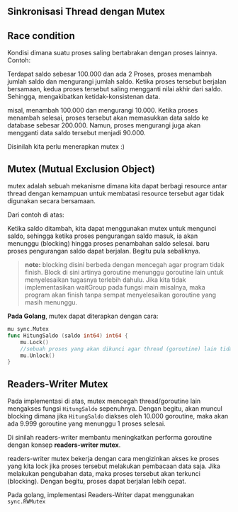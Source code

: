 ## Sinkronisasi Thread dengan Mutex

## Race condition
Kondisi dimana suatu proses saling bertabrakan dengan proses lainnya. Contoh:

Terdapat saldo sebesar 100.000 dan ada 2 Proses, proses menambah jumlah saldo dan mengurangi jumlah saldo. Ketika proses tersebut berjalan bersamaan, kedua proses tersebut saling mengganti nilai akhir dari saldo. Sehingga, mengakibatkan ketidak-konsistenan data.

misal, menambah 100.000 dan mengurangi 10.000. Ketika proses menambah selesai, proses tersebut akan memasukkan data saldo ke database sebesar 200.000. Namun, proses mengurangi juga akan mengganti data saldo tersebut menjadi 90.000.

Disinilah kita perlu menerapkan mutex :)

## Mutex (Mutual Exclusion Object)

mutex adalah sebuah mekanisme dimana kita dapat berbagi resource antar thread dengan kemampuan untuk membatasi resource tersebut agar tidak digunakan secara bersamaan.

Dari contoh di atas:

Ketika saldo ditambah, kita dapat menggunakan mutex untuk mengunci saldo, sehingga ketika proses pengurangan saldo masuk, ia akan menunggu (blocking) hingga proses penambahan saldo selesai. baru proses pengurangan saldo dapat berjalan. Begitu pula sebaliknya.


> **note:**
> blocking disini berbeda dengan mencegah agar program tidak finish. Block di sini artinya goroutine menunggu goroutine lain untuk menyelesaikan tugasnya terlebih dahulu. Jika kita tidak implementasikan waitGroup pada fungsi main misalnya, maka program akan finish tanpa sempat menyelesaikan goroutine yang masih menunggu.

**Pada Golang**, mutex dapat diterapkan dengan cara:

```go
mu sync.Mutex
func HitungSaldo (saldo int64) int64 {
    mu.Lock()
    //sebuah proses yang akan dikunci agar thread (goroutine) lain tidak bisa mengakses proses ini
    mu.Unlock()
}
```

## Readers-Writer Mutex

Pada implementasi di atas, mutex mencegah thread/goroutine lain mengakses fungsi `HitungSaldo` sepenuhnya. Dengan begitu, akan muncul blocking dimana jika `HitungSaldo` diakses oleh 10.000 goroutine, maka akan ada 9.999 goroutine yang menunggu 1 proses selesai.

Di sinilah readers-writer membantu meningkatkan performa goroutine dengan konsep **readers-writer mutex**.

readers-writer mutex bekerja dengan cara mengizinkan akses ke proses yang kita lock jika proses tersebut melakukan pembacaan data saja. Jika melakukan pengubahan data, maka proses tersebut akan terkunci (blocking). Dengan begitu, proses dapat berjalan lebih cepat.

Pada golang, implementasi Readers-Writer dapat menggunakan `sync.RWMutex`